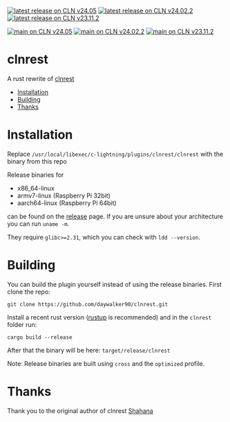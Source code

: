 [![latest release on CLN v24.05](https://github.com/daywalker90/clnrest/actions/workflows/latest_v24.05.yml/badge.svg?branch=main)](https://github.com/daywalker90/clnrest/actions/workflows/latest_v24.05.yml) [![latest release on CLN v24.02.2](https://github.com/daywalker90/clnrest/actions/workflows/latest_v24.02.yml/badge.svg?branch=main)](https://github.com/daywalker90/clnrest/actions/workflows/latest_v24.02.yml) [![latest release on CLN v23.11.2](https://github.com/daywalker90/clnrest/actions/workflows/latest_v23.11.yml/badge.svg?branch=main)](https://github.com/daywalker90/clnrest/actions/workflows/latest_v23.11.yml)

[![main on CLN v24.05](https://github.com/daywalker90/clnrest/actions/workflows/main_v24.05.yml/badge.svg?branch=main)](https://github.com/daywalker90/clnrest/actions/workflows/main_v24.05.yml) [![main on CLN v24.02.2](https://github.com/daywalker90/clnrest/actions/workflows/main_v24.02.yml/badge.svg?branch=main)](https://github.com/daywalker90/clnrest/actions/workflows/main_v24.02.yml) [![main on CLN v23.11.2](https://github.com/daywalker90/clnrest/actions/workflows/main_v23.11.yml/badge.svg?branch=main)](https://github.com/daywalker90/clnrest/actions/workflows/main_v23.11.yml)

# clnrest
A rust rewrite of [clnrest]()

* [Installation](#installation)
* [Building](#building)
* [Thanks](#thanks)

# Installation
Replace `/usr/local/libexec/c-lightning/plugins/clnrest/clnrest` with the binary from this repo

Release binaries for
* x86_64-linux
* armv7-linux (Raspberry Pi 32bit)
* aarch64-linux (Raspberry Pi 64bit)

can be found on the [release](https://github.com/daywalker90/clnrest/releases) page. If you are unsure about your architecture you can run ``uname -m``.

They require ``glibc>=2.31``, which you can check with ``ldd --version``.

# Building
You can build the plugin yourself instead of using the release binaries.
First clone the repo:

```
git clone https://github.com/daywalker90/clnrest.git
```

Install a recent rust version ([rustup](https://rustup.rs/) is recommended) and in the ``clnrest`` folder run:

```
cargo build --release
```

After that the binary will be here: ``target/release/clnrest``

Note: Release binaries are built using ``cross`` and the ``optimized`` profile.


# Thanks
Thank you to the original author of clnrest [Shahana](https://github.com/ShahanaFarooqui)
